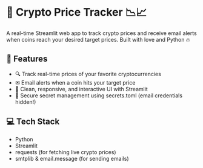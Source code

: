 # 🚀 Crypto Price Tracker 📉📈

A real-time Streamlit web app to track crypto prices and receive email alerts when coins reach your desired target prices. Built with love and Python 🔥

## 🧠 Features

- 🔍 Track real-time prices of your favorite cryptocurrencies
- ✉ Email alerts when a coin hits your target price
- 🧵 Clean, responsive, and interactive UI with Streamlit
- 🔐 Secure secret management using secrets.toml (email credentials hidden!)

## 💻 Tech Stack

- Python
- Streamlit
- requests (for fetching live crypto prices)
- smtplib & email.message (for sending emails)


